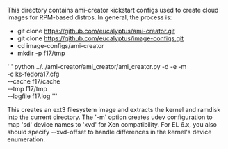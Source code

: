 This directory contains ami-creator kickstart configs used to create
cloud images for RPM-based distros.  In general, the process is:

* git clone https://github.com/eucalyptus/ami-creator.git
* git clone https://github.com/eucalyptus/image-configs.git
* cd image-configs/ami-creator
* mkdir -p f17/tmp

'''
python ../../ami-creator/ami_creator/ami_creator.py -d -e -m \
  -c ks-fedora17.cfg \
  --cache f17/cache \
  --tmp   f17/tmp \
  --logfile f17.log
'''

This creates an ext3 filesystem image and extracts the kernel and
ramdisk into the current directory.  The '-m' option creates udev
configuration to map 'sd' device names to 'xvd' for Xen
compatibility.  For EL 6.x, you also should specify --xvd-offset
to handle differences in the kernel's device enumeration.

